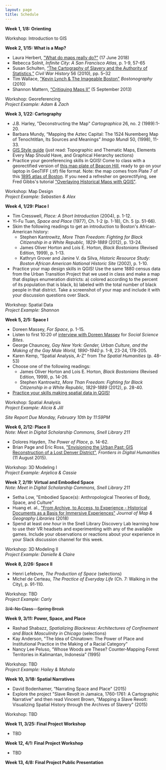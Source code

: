 ```yaml
---
layout: page
title: Schedule
---
```


**Week 1, 1/8: Orienting**

Workshop: Introduction to GIS

**Week 2, 1/15: What is a Map?**
- Laura Herbert, ["What do maps really do?"](https://www.thoughtco.com/what-do-maps-really-do-4088786) (17 June 2018)
- Rebecca Solnit, *Infinite City: A San Francisco Atlas*, p. 1-9, 57-65
- Susan Schulten, [“The Cartography of Slavery and the Authority of Statistics,”](http://www.mappingthenation.com/blog/wp-content/uploads/Cartography-of-Slavery.pdf) *Civil War History* 56 (2010), pp. 5–32
- Tim Wallace, ["Kevin Lynch & The Imageable Boston"](http://bostonography.com/2010/kevin-lynch-the-imageable-boston/) *Bostonography* (2010)
- Shannon Mattern, [“Critiquing Maps II”](https://wordsinspace.net/shannon/2013/09/05/critiquing-maps-ii/) (5 September 2013)

Workshop: Georeferencing<br>
*Project Example: Adam & Zach*

**Week 3, 1/22: Cartography**
- J.B. Harley, "Deconstructing the Map" *Cartographica* 26, no. 2 (1989):1-20.
- Barbara Mundy, “Mapping the Aztec Capital: The 1524 Nuremberg Map of Tenochtitlan, Its Sources and Meanings” *Imago Mundi* 50, (1998), 11-33. 
- [GIS Style guide](http://www.gismanual.com/style/) (just read: Topographic and Thematic Maps, Elements Every Map Should Have, and Graphical Hierarchy sections)
- Practice your georeferencing skills in QGIS! Come to class with a georectified version of [this map plate of Beacon Hill]({{site.baseurl}}/downloads/bromley-atlas-plate07-1895.tif), ready to go on your laptop in GeoTIFF (.tif) file format. Note: the map comes from Plate 7 of this [1895 atlas of Boston](https://archives.lib.state.ma.us/handle/2452/205989). If you need a refresher on georectifying, see Fred Gibbs's tutorial ["Overlaying Historical Maps with QGIS"](http://fredgibbs.net/tutorials/qgis/overlaying-historic-maps-with-qgis.html).

Workshop: Map Design<br>
*Project Example: Sebastien & Alex*

**Week 4, 1/29: Place I**
- Tim Cresswell, *Place: A Short Introduction* (2004), p. 1-12.
- Yi-Fu Tuan, *Space and Place* (1977), Ch. 1-2 (p. 1-18), Ch. 5 (p. 51-66). 
- Skim the following readings to get an introduction to Boston's African-American history:
	- Stephen Kantrowitz, *More Than Freedom: Fighting for Black Citizenship in a White Republic, 1829-1889* (2012), p. 13-24.
	- James Oliver Horton and Lois E. Horton, *Black Bostonians* (Revised Edition, 1999), p. 1-13.
	- Kathryn Grover and Janine V. da Silva, *Historic Resource Study: Boston African American National Historic Site* (2002), p. 1-10.
- Practice your map design skills in QGIS! Use the same 1880 census data from the Urban Transition Project that we used in class and make a map that displays enumeration districts: a) colored according to the percent of its population that is black, b) labeled with the total number of black people in that district. Take a screenshot of your map and include it with your discussion questions over Slack.

Workshop: Spatial Data<br>
*Project Example: Shannon*

**Week 5, 2/5: Space I**
- Doreen Massey, *For Space*, p. 1-15. 
- Listen to first 10:20 of [interview with Doreen Massey](https://www.youtube.com/watch?v=Quj4tjbTPxw) for *Social Science Bites*.
- George Chauncey, *Gay New York: Gender, Urban Culture, and the Making of the Gay Male World, 1890-1940* p. 1-8, 23-24, 178-205. 
- Karen Kemp, “Spatial Analysis, A-Z” from *The Spatial Humanities* (p. 48-53)
- Choose one of the following readings:
	- James Oliver Horton and Lois E. Horton, *Black Bostonians* (Revised Edition, 1999), p. 14-26.
	- Stephen Kantrowitz, *More Than Freedom: Fighting for Black Citizenship in a White Republic, 1829-1889* (2012), p. 28-40.
- [Practice your skills making spatial data in QGIS!]({{site.baseurl}}/week-05-homework)

Workshop: Spatial Analysis<br>
*Project Example: Alicia & Jill*

*Site Report Due Monday, February 10th by 11:59PM*

**Week 6, 2/12: Place II**<br>
*Note: Meet in Digital Scholarship Commons, Snell Library 211*
- Dolores Hayden, *The Power of Place*, p. 14-62.
- Brian Page and Eric Ross, ["Envisioning the Urban Past: GIS Reconstruction of a Lost Denver District"](https://www.frontiersin.org/articles/10.3389/fdigh.2015.00003/full), *Frontiers in Digital Humanities* (11 August 2015).

Workshop: 3D Modeling I<br>
*Project Example: Anjelica & Cassie*

**Week 7, 2/19: Virtual and Embodied Space**<br>
*Note: Meet in Digital Scholarship Commons, Snell Library 211*
- Setha Low, "Embodied Space(s): Anthropological Theories of Body, Space, and Culture”
- Huang et. al., ["From Archive, to Access, to Experience - Historical Documents as a Basis for Immersive Experiences"](https://doi.org/10.1080/15420353.2018.1498427) *Journal of Map & Geography Libraries* (2018)
- Spend at least *one hour* in the Snell Library Discovery Lab learning how to use their VR headsets and experimenting with any of the available games. Include your observations or reactions about your experience in your Slack discussion channel for this week.

Workshop: 3D Modeling II<br>
*Project Example: Danielle & Claire*

**Week 8, 2/26: Space II**
- Henri Lefebvre, *The Production of Space* (selections)
- Michel de Certeau, *The Practice of Everyday Life* (Ch. 7: Walking in the City), p. 91-110.

Workshop: TBD<br>
*Project Example: Carly*

~~3/4: No Class - Spring Break~~

**Week 9, 3/11: Power, Space, and Place**
- Rashad Shabazz, *Spatializing Blackness: Architectures of Confinement and Black Masculinity in Chicago* (selections)
- Kay Anderson, "The Idea of Chinatown: The Power of Place and Institutional Practice in the Making of a Racial Category”
- Nancy Lee Peluso, “Whose Woods are These? Counter-Mapping Forest Territories in Kalimantan, Indonesia” (1995)

Workshop: TBD<br>
*Project Example: Hailey & Mahala*

**Week 10, 3/18: Spatial Narratives**
- David Bodenhamer, “Narrating Space and Place" (2015)
- Explore the project "Slave Revolt in Jamaica, 1760-1761: A Cartographic Narrative" and then read Vincent Brown, "Mapping a Slave Revolt: Visualizing Spatial History through the Archives of Slavery" (2015)

Workshop: TBD<br>

**Week 11, 3/25: Final Project Workshop**
- TBD

**Week 12, 4/1: Final Project Workshop**
- TBD

**Week 13, 4/8: Final Project Public Presentation**
